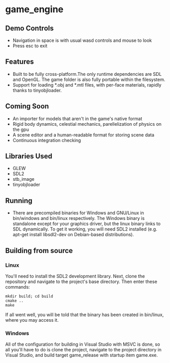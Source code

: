 # game\_engine

## Demo Controls
* Navigation in space is with usual wasd controls and mouse to look
* Press esc to exit
## Features
* Built to be fully cross-platform.The only runtime dependencies are SDL and OpenGL. The game folder is also fully portable within the filesystem.
* Support for loading *.obj and *.mtl files, with per-face materials, rapidly thanks to tinyobjloader.
## Coming Soon
* An importer for models that aren't in the game's native format
* Rigid body dynamics, celestial mechanics, parellelization of physics on the gpu
* A scene editor and a human-readable format for storing scene data
* Continuous integration checking
## Libraries Used
* GLEW
* SDL2
* stb_image
* tinyobjloader
## Running
* There are precompiled binaries for Windows and GNU/Linux in bin/windows and bin/linux respectively. The Windows binary is standalone except for your graphics driver, but the linux binary links to SDL dynamically. To get it working, you will need SDL2 installed (e.g. apt-get install libsdl2-dev on Debian-based distributions).
## Building from source
### Linux
You'll need to install the SDL2 development library. Next, clone the repository and navigate to the project's base directory. Then enter these commands:

    mkdir build; cd build
    cmake ..
    make

If all went well, you will be told that the binary has been created in bin/linux, where you may access it.
### Windows
All of the configuration for building in Visual Studio with MSVC is done, so all you'll have to do is clone the project, navigate to the project directory in Visual Studio, and build target game_release with startup item game.exe.

